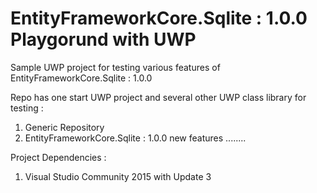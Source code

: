# EntityFrameworkCore.Sqlite : 1.0.0 Playgorund with UWP
Sample UWP project for testing various features of EntityFrameworkCore.Sqlite : 1.0.0 

Repo has one start UWP project and several other UWP class library for testing : 

1. Generic Repository 
2. EntityFrameworkCore.Sqlite : 1.0.0 new features
........

Project Dependencies : 

1. Visual Studio Community 2015 with Update 3
